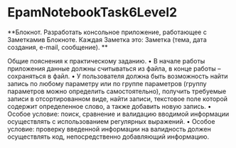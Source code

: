 # EpamNotebookTask6Level2

**Блокнот. Разработать консольное приложение, работающее с Заметкамив Блокноте. Каждая Заметка это: Заметка (тема, дата создания, e-mail, сообщение). **

Общие пояснения к практическому заданию.
• В начале работы приложения данные должны считываться из файла, в конце
работы – сохраняться в файл.
• У пользователя должна быть возможность найти запись по любому параметру 
или по группе параметров (группу параметров можно определить 
самостоятельно), получить требуемые записи в отсортированном виде, найти 
записи, текстовое поле которой содержит определенное слово, а также 
добавить новую запись.
• Особое условие: поиск, сравнение и валидацию вводимой информации 
осуществлять с использованием регулярных выражений.
• Особое условие: проверку введенной информации на валидность должен 
осуществлять код, непосредственно добавляющий информацию.
